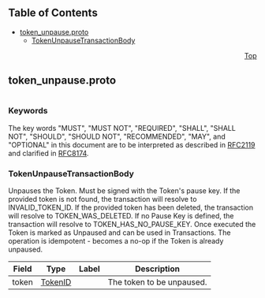 ## Table of Contents

- [token_unpause.proto](#token_unpause-proto)
    - [TokenUnpauseTransactionBody](#proto-TokenUnpauseTransactionBody)
  



<a name="token_unpause-proto"></a>
<p align="right"><a href="#top">Top</a></p>

## token_unpause.proto
#

### Keywords
The key words "MUST", "MUST NOT", "REQUIRED", "SHALL", "SHALL NOT",
"SHOULD", "SHOULD NOT", "RECOMMENDED", "MAY", and "OPTIONAL" in this
document are to be interpreted as described in
[RFC2119](https://www.ietf.org/rfc/rfc2119) and clarified in
[RFC8174](https://www.ietf.org/rfc/rfc8174).


<a name="proto-TokenUnpauseTransactionBody"></a>

### TokenUnpauseTransactionBody
Unpauses the Token. Must be signed with the Token's pause key.
If the provided token is not found, the transaction will resolve to INVALID_TOKEN_ID.
If the provided token has been deleted, the transaction will resolve to TOKEN_WAS_DELETED.
If no Pause Key is defined, the transaction will resolve to TOKEN_HAS_NO_PAUSE_KEY.
Once executed the Token is marked as Unpaused and can be used in Transactions.
The operation is idempotent - becomes a no-op if the Token is already unpaused.


| Field | Type | Label | Description |
| ----- | ---- | ----- | ----------- |
| token | [TokenID](#proto-TokenID) |  | The token to be unpaused. |





 <!-- end messages -->

 <!-- end enums -->

 <!-- end HasExtensions -->

 <!-- end services -->


